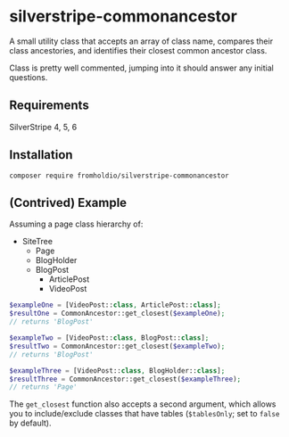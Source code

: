 # silverstripe-commonancestor

A small utility class that accepts an array of class name, compares their class ancestories, and identifies their closest common ancestor class.

Class is pretty well commented, jumping into it should answer any initial questions.

## Requirements

SilverStripe 4, 5, 6

## Installation

`composer require fromholdio/silverstripe-commonancestor`

## (Contrived) Example

Assuming a page class hierarchy of:

* SiteTree
    * Page
     * BlogHolder
     * BlogPost
       * ArticlePost
       * VideoPost

```php
$exampleOne = [VideoPost::class, ArticlePost::class];
$resultOne = CommonAncestor::get_closest($exampleOne);
// returns 'BlogPost'

$exampleTwo = [VideoPost::class, BlogPost::class];
$resultTwo = CommonAncestor::get_closest($exampleTwo);
// returns 'BlogPost'

$exampleThree = [VideoPost::class, BlogHolder::class];
$resultThree = CommonAncestor::get_closest($exampleThree);
// returns 'Page'
```

The `get_closest` function also accepts a second argument, which allows you to include/exclude classes that have tables (`$tablesOnly`; set to `false` by default).
